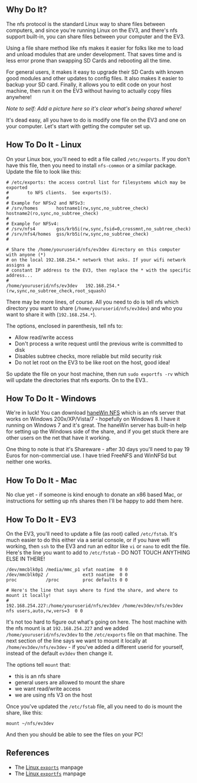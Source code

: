 ## Why Do It?

The nfs protocol is the standard Linux way to share files between computers, and since you're running Linux on the EV3, and there's nfs support built-in, you can share files between your computer and the EV3.

Using a file share method like nfs makes it easier for folks like me to load and unload modules that are under development. That saves time and is less error prone than swapping SD Cards and rebooting all the time.

For general users, it makes it easy to upgrade their SD Cards with known good modules and other updates to config files. It also makes it easier to backup your SD card. Finally, it allows you to edit code on your host machine, then run it on the EV3 without having to actually copy files anywhere!

_Note to self: Add a picture here so it's clear what's being shared where!_

It's dead easy, all you have to do is modify one file on the EV3 and one on your computer. Let's start with getting the computer set up. 

## How To Do It - Linux

On your Linux box, you'll need to edit a file called `/etc/exports`. If you don't have this file, then you need to install `nfs-common` or a similar package. Update the file to look like this:

```
# /etc/exports: the access control list for filesystems which may be exported
#		to NFS clients.  See exports(5).
#
# Example for NFSv2 and NFSv3:
# /srv/homes       hostname1(rw,sync,no_subtree_check) hostname2(ro,sync,no_subtree_check)
#
# Example for NFSv4:
# /srv/nfs4        gss/krb5i(rw,sync,fsid=0,crossmnt,no_subtree_check)
# /srv/nfs4/homes  gss/krb5i(rw,sync,no_subtree_check)
#

# Share the /home/youruserid/nfs/ev3dev directory on this computer with anyone (*)
# on the local 192.168.254.* network that asks. If your wifi network assigns a
# constant IP address to the EV3, then replace the * with the specific address...
#
/home/youruserid/nfs/ev3dev   192.168.254.*(rw,sync,no_subtree_check,root_squash)
```

There may be more lines, of course. All you need to do is tell nfs which directory
you want to share (`/home/youruserid/nfs/ev3dev`) and who you want to share it with (`192.168.254.*`).

The options, enclosed in parenthesis, tell nfs to:

- Allow read/write access
- Don't process a write request until the previous write is committed to disk
- Disables subtree checks, more reliable but mild security risk
- Do not let root on the EV3 to be like root on the host, good idea!

So update the file on your host machine, then run `sudo exportfs -rv` which will update the directories that nfs exports. On to the EV3..

## How To Do It - Windows

We're in luck! You can download [haneWin NFS](http://www.hanewin.net/nfs-e.htm) which is an nfs server that works on Windows 200x/XP/Vista/7 - hopefully on Windows 8. I have it running on Windows 7 and it's great. The haneWin server has built-in help for setting up the Windows side of the share, and if you get stuck there are other users on the net that have it working. 

One thing to note is that it's Shareware - after 30 days you'll need to pay 19 Euros for non-commercial use. I have tried FreeNFS and WinNFSd but neither one works.

## How To Do It - Mac

No clue yet - if someone is kind enough to donate an x86 based Mac, or instructions for setting up nfs shares then I'll be happy to add them here.

## How To Do It - EV3

On the EV3, you'll need to update a file (as root) called `/etc/fstab`. It's much easier to do this either via a serial console, or if you have wifi working, then `ssh` to the EV3 and run an editor like `vi` or `nano` to edit the file. Here's the line you want to add to `/etc/fstab` - DO NOT TOUCH ANYTHING ELSE IN THERE!

```
/dev/mmcblk0p1 /media/mmc_p1 vfat noatime  0 0
/dev/mmcblk0p2 /             ext3 noatime  0 0
proc           /proc         proc defaults 0 0

# Here's the line that says where to find the share, and where to mount it locally!
#
192.168.254.227:/home/youruserid/nfs/ev3dev /home/ev3dev/nfs/ev3dev nfs users,auto,rw,vers=3  0 0
```

It's not too hard to figure out what's going on here. The host machine with the nfs mount is at `192.168.254.227` and we added `/home/youruserid/nfs/ev3dev` to the `/etc/exports` file on that machine. The next section of the line says we want to mount it locally at `/home/ev3dev/nfs/ev3dev` - if you've added a different userid for yourself, instead of the default `ev3dev` then change it.

The options tell `mount` that:

- this is an nfs share
- general users are allowed to mount the share
- we want read/write access
- we are using nfs V3 on the host

Once you've updated the `/etc/fstab` file, all you need to do is mount the share, like this:

`mount ~/nfs/ev3dev`

And then you should be able to see the files on your PC!

## References

- The [Linux `exports`](http://linux.die.net/man/5/exports) manpage
- The [Linux `exportfs`](http://linux.die.net/man/8/exportfs) manpage